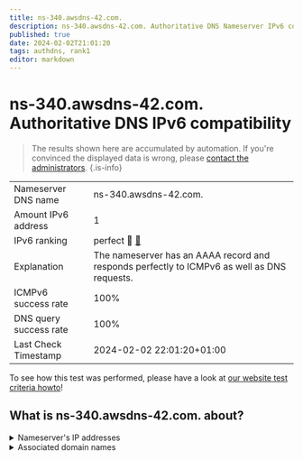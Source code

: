 ```yaml
---
title: ns-340.awsdns-42.com.
description: ns-340.awsdns-42.com. Authoritative DNS Nameserver IPv6 compatibility
published: true
date: 2024-02-02T21:01:20
tags: authdns, rank1
editor: markdown
---
```


# ns-340.awsdns-42.com. Authoritative DNS IPv6 compatibility

> The results shown here are accumulated by automation. If you're convinced the displayed data is wrong, please [contact the administrators](/howto/chat). 
{.is-info}




|   |   |
| - | - |
| Nameserver DNS name | ns-340.awsdns-42.com.
| Amount IPv6 address | 1
| IPv6 ranking | perfect :1st_place_medal: [🔗](/howto/ranking) |
| Explanation | The nameserver has an AAAA record and responds perfectly to ICMPv6 as well as DNS requests. |
| ICMPv6 success rate | 100%|
| DNS query success rate | 100% |
| Last Check Timestamp | 2024-02-02 22:01:20+01:00 |

To see how this test was performed, please have a look at [our website test criteria howto](/howto/testcriteria/authdns)!


## What is ns-340.awsdns-42.com. about?




<details>
<summary>Nameserver's IP addresses</summary>

2600:9000:5301:5400::1

</details>



<details>
<summary>Associated domain names</summary>

deezer.com

</details>
